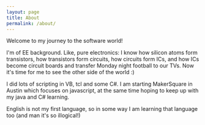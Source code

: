 ```yaml
---
layout: page
title: About
permalink: /about/
---
```


Welcome to my journey to the software world!

I'm of EE background. Like, pure electronics: I know how silicon atoms form transistors, how transistors form circuits, how circuits form ICs, and how ICs become circuit boards and transfer Monday night football to our TVs.
Now it's time for me to see the other side of the world :)

I did lots of scripting in VB, tcl and some C#. I am starting MakerSquare in Austin which focuses on javascript, at the same time hoping to keep up with my java and C# learning. 

English is not my first language, so in some way I am learning that language too (and man it's so illogical!)

